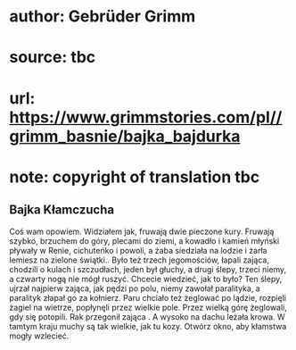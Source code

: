 # author: Gebrüder Grimm
# source: tbc
# url: https://www.grimmstories.com/pl//grimm_basnie/bajka_bajdurka
# note: copyright of translation tbc

## Bajka Kłamczucha 

Coś wam opowiem. Widziałem jak, fruwają dwie pieczone kury. Fruwają
szybko, brzuchem do góry, plecami do ziemi, a kowadło i kamień młyński
pływały w Renie, cichuteńko i powoli, a żaba siedziała na lodzie i żarła
lemiesz na zielone świątki.. Było też trzech jegomościów, łapali zająca,
chodzili o kulach i szczudłach, jeden był głuchy, a drugi ślepy, trzeci
niemy, a czwarty nogą nie mógł ruszyć. Chcecie wiedzieć, jak to było?
Ten ślepy, ujrzał najpierw zająca, jak pędzi po polu, niemy zawołał
paralityka, a paralityk złapał go za kołnierz. Paru chciało też żeglować
po lądzie, rozpięli żagiel na wietrze, popłynęli przez wielkie pole.
Przez wielką górę żeglowali, gdy się potopili. Rak przegonił zająca . A
wysoko na dachu leżała krowa. W tamtym kraju muchy są tak wielkie, jak
tu kozy. Otwórz okno, aby kłamstwa mogły wzlecieć.
